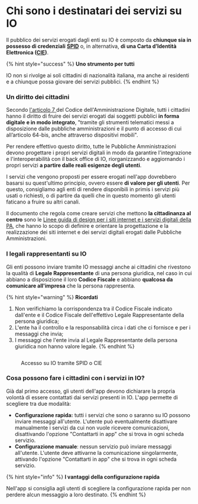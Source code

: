 # Chi sono i destinatari dei servizi su IO

Il pubblico dei servizi erogati dagli enti su IO è composto da **chiunque sia in possesso di credenziali** [**SPID**](https://www.spid.gov.it/) o, in alternativa, **di una Carta d’Identità Elettronica (**[**CIE**](https://www.cartaidentita.interno.gov.it/)**)**.&#x20;

{% hint style="success" %}
**Uno strumento per tutti**&#x20;

IO non si rivolge ai soli cittadini di nazionalità italiana, ma anche ai residenti e a chiunque possa giovare dei servizi pubblici.&#x20;
{% endhint %}

### Un diritto dei cittadini

Secondo [l'articolo 7](https://docs.italia.it/italia/piano-triennale-ict/codice-amministrazione-digitale-docs/it/v2018-09-28/_rst/capo1_sezione2_art7.html)[ ](https://www.normattiva.it/uri-res/N2Ls?urn:nir:stato:decreto.legislativo:2005-03-07;82)del Codice dell'Amministrazione Digitale, tutti i cittadini hanno il diritto di fruire dei servizi erogati dai soggetti pubblici **in forma digitale** **e in modo integrato**, "tramite gli strumenti telematici messi a disposizione dalle pubbliche amministrazioni e il punto di accesso di cui all’articolo 64-bis, anche attraverso dispositivi mobili".

Per rendere effettivo questo diritto, tutte le Pubbliche Amministrazioni devono progettare i propri servizi digitali in modo da garantire l'integrazione e l'interoperabilità con il back office di IO, riorganizzando e aggiornando i propri servizi **a partire dalle reali esigenze degli utenti**.

I servizi che vengono proposti per essere erogati nell'app dovrebbero basarsi su quest'ultimo principio, ovvero essere **di valore per gli utenti**. Per questo, consigliamo agli enti di rendere disponibili in primis i servizi più usati o richiesti, o di partire da quelli che in questo momento gli utenti faticano a fruire su altri canali.

Il documento che regola come creare servizi che mettono **la cittadinanza al centro** sono le [Linee guida di design per i siti internet e i servizi digitali della PA](https://docs.italia.it/italia/design/lg-design-servizi-web/it/versione-corrente/index.html), che hanno lo scopo di definire e orientare la progettazione e la realizzazione dei siti internet e dei servizi digitali erogati dalle Pubbliche Amministrazioni.&#x20;

### I legali rappresentanti su IO

Gli enti possono inviare tramite IO messaggi anche ai cittadini che rivestono la qualità di **Legale Rappresentante** di una persona giuridica, nel caso in cui abbiano a disposizione il loro **Codice Fiscale** e abbiano **qualcosa da comunicare all'impresa** che la persona rappresenta.&#x20;

{% hint style="warning" %}
**Ricordati**

1. Non verifichiamo la corrispondenza tra il Codice Fiscale indicato dall'ente e il Codice Fiscale dell'effettivo Legale Rappresentante della persona giuridica;&#x20;
2. L'ente ha il controllo e la responsabilità circa i dati che ci fornisce e per i messaggi che invia;&#x20;
3. I messaggi che l'ente invia al Legale Rappresentante della persona giuridica non hanno valore legale.&#x20;
{% endhint %}

<figure><img src="../.gitbook/assets/image (23).png" alt=""><figcaption><p>Accesso su IO tramite SPID o CIE</p></figcaption></figure>

### Cosa possono fare i cittadini con i servizi in IO?

Già dal primo accesso, gli utenti dell'app devono dichiarare la propria volontà di essere contattati dai servizi presenti in IO. L'app permette di scegliere tra due modalità:

* **Configurazione rapida:** tutti i servizi che sono o saranno su IO possono inviare messaggi all'utente. L'utente può eventualmente disattivare manualmente i servizi da cui non vuole ricevere comunicazioni, disattivando l'opzione "Contattarti in app" che si trova in ogni scheda servizio.
* **Configurazione manuale**: nessun servizio può inviare messaggi all'utente. L'utente deve attivarne la comunicazione singolarmente, attivando l'opzione "Contattarti in app" che si trova in ogni scheda servizio.

{% hint style="info" %}
**I vantaggi della configurazione rapida**

Nell'app si consiglia agli utenti di scegliere la configurazione rapida per non perdere alcun messaggio a loro destinato.
{% endhint %}
